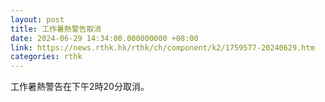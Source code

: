 ```yaml
---
layout: post
title: 工作暑熱警告取消
date: 2024-06-29 14:34:00.000000000 +08:00
link: https://news.rthk.hk/rthk/ch/component/k2/1759577-20240629.htm
categories: rthk
---
```


工作暑熱警告在下午2時20分取消。
